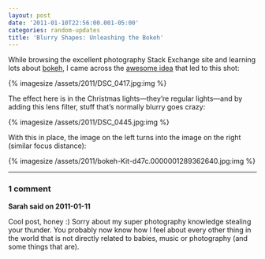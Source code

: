 ```yaml
---
layout: post
date: '2011-01-10T22:56:00.001-05:00'
categories: random-updates
title: 'Blurry Shapes: Unleashing the Bokeh'
---
```


While browsing the excellent photography Stack Exchange site and learning lots about [bokeh](http://photo.stackexchange.com/q/2706/380#2710), I came across the [awesome idea](http://www.diyphotography.net/diy_create_your_own_bokeh) that led to this shot:  

{% imagesize /assets/2011/DSC_0417.jpg:img %}

The effect here is in the Christmas lights—they’re regular lights—and by adding this lens filter, stuff that’s normally blurry goes crazy:

{% imagesize /assets/2011/DSC_0445.jpg:img %}

With this in place, the image on the left turns into the image on the right (similar focus distance):  

{% imagesize /assets/2011/bokeh-Kit-d47c.0000001289362640.jpg:img %}

---

### 1 comment

**Sarah said on 2011-01-11**

Cool post, honey :)  Sorry about my super photography knowledge stealing your thunder.  You probably now know how I feel about every other thing in the world that is not directly related to babies, music or photography (and some things that are).


